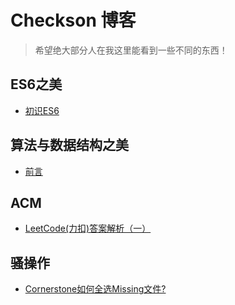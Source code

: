 # Checkson 博客
> 希望绝大部分人在我这里能看到一些不同的东西！

## ES6之美
- [初识ES6](https://github.com/Checkson/blog/issues/1)

## 算法与数据结构之美
- [前言](https://github.com/Checkson/blog/issues/3)

## ACM
- [LeetCode(力扣)答案解析（一）](https://github.com/Checkson/blog/issues/2)

## 骚操作
- [Cornerstone如何全选Missing文件?](https://github.com/Checkson/blog/issues/4)